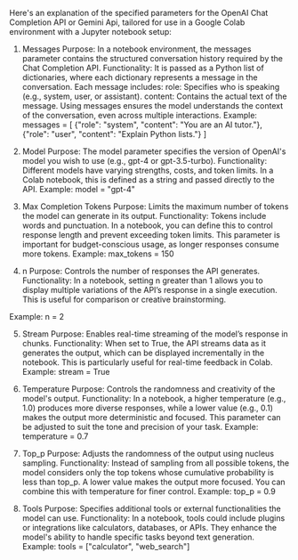 Here's an explanation of the specified parameters for the OpenAI Chat Completion API or Gemini Api, tailored for use in a Google Colab environment with a Jupyter notebook setup:

1. Messages
Purpose:
In a notebook environment, the messages parameter contains the structured conversation history required by the Chat Completion API.
Functionality:
It is passed as a Python list of dictionaries, where each dictionary represents a message in the conversation. Each message includes:
role: Specifies who is speaking (e.g., system, user, or assistant).
content: Contains the actual text of the message. Using messages ensures the model understands the context of the conversation, even across multiple interactions.
Example:
messages = [
    {"role": "system", "content": "You are an AI tutor."},
    {"role": "user", "content": "Explain Python lists."}
]

2. Model
Purpose:
The model parameter specifies the version of OpenAI's model you wish to use (e.g., gpt-4 or gpt-3.5-turbo).
Functionality:
Different models have varying strengths, costs, and token limits. In a Colab notebook, this is defined as a string and passed directly to the API.
Example:
model = "gpt-4"

3. Max Completion Tokens
Purpose:
Limits the maximum number of tokens the model can generate in its output.
Functionality:
Tokens include words and punctuation. In a notebook, you can define this to control response length and prevent exceeding token limits. This parameter is important for budget-conscious usage, as longer responses consume more tokens.
Example:
max_tokens = 150

4. n
Purpose:
Controls the number of responses the API generates.
Functionality:
In a notebook, setting n greater than 1 allows you to display multiple variations of the API’s response in a single execution. This is useful for comparison or creative brainstorming.

Example:
n = 2

5. Stream
Purpose:
Enables real-time streaming of the model’s response in chunks.
Functionality:
When set to True, the API streams data as it generates the output, which can be displayed incrementally in the notebook. This is particularly useful for real-time feedback in Colab.
Example:
stream = True

6. Temperature
Purpose:
Controls the randomness and creativity of the model's output.
Functionality:
In a notebook, a higher temperature (e.g., 1.0) produces more diverse responses, while a lower value (e.g., 0.1) makes the output more deterministic and focused. This parameter can be adjusted to suit the tone and precision of your task.
Example:
temperature = 0.7

7. Top_p
Purpose:
Adjusts the randomness of the output using nucleus sampling.
Functionality:
Instead of sampling from all possible tokens, the model considers only the top tokens whose cumulative probability is less than top_p. A lower value makes the output more focused. You can combine this with temperature for finer control.
Example:
top_p = 0.9

8. Tools
Purpose:
Specifies additional tools or external functionalities the model can use.
Functionality:
In a notebook, tools could include plugins or integrations like calculators, databases, or APIs. They enhance the model's ability to handle specific tasks beyond text generation.
Example:
tools = ["calculator", "web_search"]